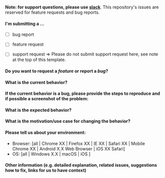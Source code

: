 **Note: for support questions, please use [slack](https://slack.flow.ai)**. This repository's issues are reserved for feature requests and bug reports.

#### I'm submitting a ...
- [ ] bug report
- [ ] feature request
- [ ] support request => Please do not submit support request here, see note at the top of this template.
 
 
#### Do you want to request a *feature* or report a *bug*?



#### What is the current behavior?



#### If the current behavior is a bug, please provide the steps to reproduce and if possible a screenshot of the problem:



#### What is the expected behavior?



#### What is the motivation/use case for changing the behavior?



#### Please tell us about your environment:

- Browser: [all | Chrome XX | Firefox XX | IE XX | Safari XX | Mobile Chrome XX | Android X.X Web Browser | iOS XX Safari]
- OS: [all | Windows X.X | macOS | iOS ]


#### Other information (e.g. detailed explanation, related issues, suggestions how to fix, links for us to have context)
